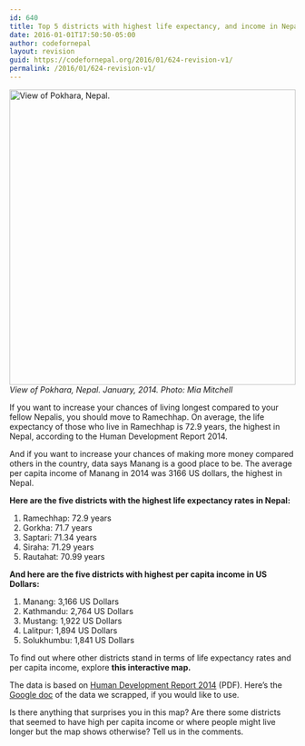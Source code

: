 ```yaml
---
id: 640
title: Top 5 districts with highest life expectancy, and income in Nepal
date: 2016-01-01T17:50:50-05:00
author: codefornepal
layout: revision
guid: https://codefornepal.org/2016/01/624-revision-v1/
permalink: /2016/01/624-revision-v1/
---
```

<a href="https://codefornepal.org/wp-content/uploads/2016/01/DSC_0768-e1451685885167.jpg" rel="attachment wp-att-630"><img class="wp-image-550 size-large" src="https://codefornepal.org/wp-content/uploads/2016/01/DSC_0768-1024x681.jpg" alt="View of Pokhara, Nepal. " width="100%" height="520" /></a> _View of Pokhara, Nepal. January, 2014. Photo: Mia Mitchell_

If you want to increase your chances of living longest compared to your fellow Nepalis, you should move to Ramechhap. On average, the life expectancy of those who live in Ramechhap is 72.9 years, the highest in Nepal, according to the Human Development Report 2014.

And if you want to increase your chances of making more money compared others in the country, data says Manang is a good place to be. The average per capita income of Manang in 2014 was 3166 US dollars, the highest in Nepal.

**Here are the five districts with the highest life expectancy rates in Nepal:**

  1. Ramechhap: 72.9 years
  2. Gorkha: 71.7 years
  3. Saptari: 71.34 years
  4. Siraha: 71.29 years
  5. Rautahat: 70.99 years

**And here are the five districts with highest per capita income in US Dollars:**

  1. Manang: 3,166 US Dollars
  2. Kathmandu: 2,764 US Dollars
  3. Mustang: 1,922 US Dollars
  4. Lalitpur: 1,894 US Dollars
  5. Solukhumbu: 1,841 US Dollars

To find out where other districts stand in terms of life expectancy rates and per capita income, explore **this interactive map.**



The data is based on [Human Development Report 2014](http://hdr.undp.org/sites/default/files/nepal_nhdr_2014-final.pdf) (PDF). Here&#8217;s the [Google doc](https://docs.google.com/spreadsheets/d/1uEaLKC_YEd5q3Wvr32ItLghSnhZk8lJfsMqxFK-L4DA/edit#gid=717418768) of the data we scrapped, if you would like to use.

Is there anything that surprises you in this map? Are there some districts that seemed to have high per capita income or where people might live longer but the map shows otherwise? Tell us in the comments.